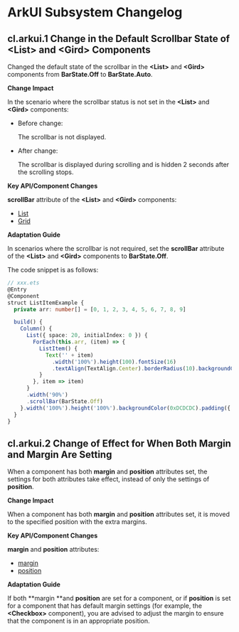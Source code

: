 # ArkUI Subsystem Changelog

## cl.arkui.1 Change in the Default Scrollbar State of \<List> and \<Gird> Components

Changed the default state of the scrollbar in the **\<List>** and **\<Gird>** components from **BarState.Off** to **BarState.Auto**.

**Change Impact**

In the scenario where the scrollbar status is not set in the **\<List>** and **\<Gird>** components:

- Before change:

  The scrollbar is not displayed.

- After change:

  The scrollbar is displayed during scrolling and is hidden 2 seconds after the scrolling stops.

**Key API/Component Changes**

**scrollBar** attribute of the **\<List>** and **\<Gird>** components:
- [List](../../../application-dev/reference/arkui-ts/ts-container-list.md#attributes)
- [Grid](../../../application-dev/reference/arkui-ts/ts-container-grid.md#attributes)

**Adaptation Guide**

In scenarios where the scrollbar is not required, set the **scrollBar** attribute of the **\<List>** and **\<Gird>** components to **BarState.Off**.

The code snippet is as follows:
```ts
// xxx.ets
@Entry
@Component
struct ListItemExample {
  private arr: number[] = [0, 1, 2, 3, 4, 5, 6, 7, 8, 9]

  build() {
    Column() {
      List({ space: 20, initialIndex: 0 }) {
        ForEach(this.arr, (item) => {
          ListItem() {
            Text('' + item)
              .width('100%').height(100).fontSize(16)
              .textAlign(TextAlign.Center).borderRadius(10).backgroundColor(0xFFFFFF)
          }
        }, item => item)
      }
      .width('90%')
      .scrollBar(BarState.Off)
    }.width('100%').height('100%').backgroundColor(0xDCDCDC).padding({ top: 5 })
  }
}
```
## cl.arkui.2 Change of Effect for When Both Margin and Margin Are Setting

When a component has both **margin** and **position** attributes set, the settings for both attributes take effect, instead of only the settings of **position**.

**Change Impact**

When a component has both **margin** and **position** attributes set, it is moved to the specified position with the extra margins.

**Key API/Component Changes**

**margin** and **position** attributes:
- [margin](../../../application-dev/reference/arkui-ts/ts-universal-attributes-size.md#attributes)
- [position](../../../application-dev/reference/arkui-ts/ts-universal-attributes-location.md#attributes)

**Adaptation Guide**

If both **margin **and **position** are set for a component, or if **position** is set for a component that has default margin settings (for example, the **\<Checkbox>** component), you are advised to adjust the margin to ensure that the component is in an appropriate position.
